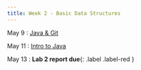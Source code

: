 ```yaml
---
title: Week 2 - Basic Data Structures
---
```


May 9
: [Java & Git](#)

May 11
: [Intro to Java](#)

May 13
: **Lab 2 report due**{: .label .label-red }
